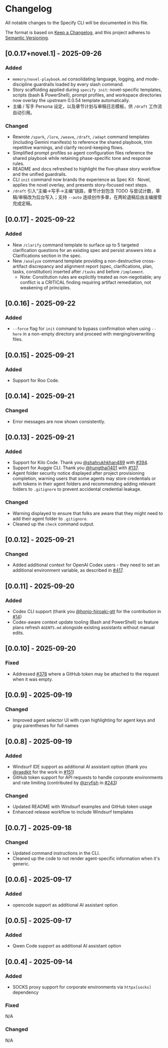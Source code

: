 # Changelog

<!-- markdownlint-disable MD024 -->

All notable changes to the Specify CLI will be documented in this file.

The format is based on [Keep a Changelog](https://keepachangelog.com/en/1.0.0/),
and this project adheres to [Semantic Versioning](https://semver.org/spec/v2.0.0.html).

## [0.0.17+novel.1] - 2025-09-26

### Added

- `memory/novel-playbook.md` consolidating language, logging, and mode-discipline guardrails loaded by every slash command.
- Story scaffolding applied during `specify init`: novel-specific templates, scripts (bash & PowerShell), prompt profiles, and workspace directories now overlay the upstream 0.0.54 template automatically.
- 主编 / 写手 Persona 设定，以及章节计划与审稿日志模板，供 `/draft` 工作流自动引用。

### Changed

- Rewrote `/spark`, `/lore`, `/weave`, `/draft`, `/adapt` command templates (including Gemini manifests) to reference the shared playbook, trim repetitive warnings, and clarify record-keeping flows.
- Simplified prompt profiles so agent configuration files reference the shared playbook while retaining phase-specific tone and response rules.
- README and docs refreshed to highlight the five-phase story workflow and the unified guardrails.
- CLI `init` command now brands the experience as Spec Kit · Novel, applies the novel overlay, and presents story-focused next steps.
- `/draft` 引入“主编→写手→主编”链路，章节计划包含 TODO 与尝试计数，草稿/审稿改为后台写入；支持 `--auto` 连续创作多章，在两轮退稿后由主编接管完成定稿。

## [0.0.17] - 2025-09-22

### Added

- New `/clarify` command template to surface up to 5 targeted clarification questions for an existing spec and persist answers into a Clarifications section in the spec.
- New `/analyze` command template providing a non-destructive cross-artifact discrepancy and alignment report (spec, clarifications, plan, tasks, constitution) inserted after `/tasks` and before `/implement`.
	- Note: Constitution rules are explicitly treated as non-negotiable; any conflict is a CRITICAL finding requiring artifact remediation, not weakening of principles.

## [0.0.16] - 2025-09-22

### Added

- `--force` flag for `init` command to bypass confirmation when using `--here` in a non-empty directory and proceed with merging/overwriting files.

## [0.0.15] - 2025-09-21

### Added

- Support for Roo Code.

## [0.0.14] - 2025-09-21

### Changed

- Error messages are now shown consistently.

## [0.0.13] - 2025-09-21

### Added

- Support for Kilo Code. Thank you [@shahrukhkhan489](https://github.com/shahrukhkhan489) with [#394](https://github.com/github/spec-kit/pull/394).
- Support for Auggie CLI. Thank you [@hungthai1401](https://github.com/hungthai1401) with [#137](https://github.com/github/spec-kit/pull/137).
- Agent folder security notice displayed after project provisioning completion, warning users that some agents may store credentials or auth tokens in their agent folders and recommending adding relevant folders to `.gitignore` to prevent accidental credential leakage.

### Changed

- Warning displayed to ensure that folks are aware that they might need to add their agent folder to `.gitignore`.
- Cleaned up the `check` command output.

## [0.0.12] - 2025-09-21

### Changed

- Added additional context for OpenAI Codex users - they need to set an additional environment variable, as described in [#417](https://github.com/github/spec-kit/issues/417).

## [0.0.11] - 2025-09-20

### Added

- Codex CLI support (thank you [@honjo-hiroaki-gtt](https://github.com/honjo-hiroaki-gtt) for the contribution in [#14](https://github.com/github/spec-kit/pull/14))
- Codex-aware context update tooling (Bash and PowerShell) so feature plans refresh `AGENTS.md` alongside existing assistants without manual edits.

## [0.0.10] - 2025-09-20

### Fixed

- Addressed [#378](https://github.com/github/spec-kit/issues/378) where a GitHub token may be attached to the request when it was empty.

## [0.0.9] - 2025-09-19

### Changed

- Improved agent selector UI with cyan highlighting for agent keys and gray parentheses for full names

## [0.0.8] - 2025-09-19

### Added

- Windsurf IDE support as additional AI assistant option (thank you [@raedkit](https://github.com/raedkit) for the work in [#151](https://github.com/github/spec-kit/pull/151))
- GitHub token support for API requests to handle corporate environments and rate limiting (contributed by [@zryfish](https://github.com/@zryfish) in [#243](https://github.com/github/spec-kit/pull/243))

### Changed

- Updated README with Windsurf examples and GitHub token usage
- Enhanced release workflow to include Windsurf templates

## [0.0.7] - 2025-09-18

### Changed

- Updated command instructions in the CLI.
- Cleaned up the code to not render agent-specific information when it's generic.


## [0.0.6] - 2025-09-17

### Added

- opencode support as additional AI assistant option

## [0.0.5] - 2025-09-17

### Added

- Qwen Code support as additional AI assistant option

## [0.0.4] - 2025-09-14

### Added

- SOCKS proxy support for corporate environments via `httpx[socks]` dependency

### Fixed

N/A

### Changed

N/A
